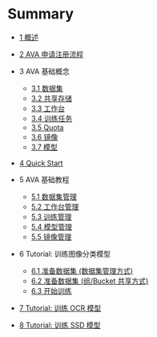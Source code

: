 # Summary

* [1 概述](./01-introduction.md)
* [2 AVA 申请注册流程](./02-register.md)
* 3 AVA 基础概念
    * [3.1 数据集](./03-concepts/3.1-dataset.md)
    * [3.2 共享存储](./03-concepts/3.2-shared-storage.md)
    * [3.3 工作台](./03-concepts/3.3-workspace.md)
    * [3.4 训练任务](./03-concepts/3.4-training.md)
    * [3.5 Quota](./03-concepts/3.5-quota.md)
    * [3.6 镜像](./03-concepts/3.6-image.md)
    * [3.7 模型](./03-concepts/3.7-model.md)
* [4 Quick Start](./04-quick-start.md)
* 5 AVA 基础教程
    * [5.1 数据集管理](./05-tasks/5.1-dataset.md)
    * [5.2 工作台管理](./05-tasks/5.2-workspace.md)
    * [5.3 训练管理](./05-tasks/5.3-training.md)
    * [5.4 模型管理](./05-tasks/5.4-snapshot-to-model.md)
    * [5.5 镜像管理](./05-tasks/5.5-custom-image.md)
* 6 Tutorial: 训练图像分类模型
    * [6.1 准备数据集 (数据集管理方式)](./06-tutorial-classification/6.1-dataset-with-jsonlist.md)
    * [6.2 准备数据集 (组/Bucket 共享方式)](./06-tutorial-classification/6.2-dataset-with-sharing.md)
    * [6.3 开始训练](./06-tutorial-classification/6.3-start-training.md)

* [7 Tutorial: 训练 OCR 模型](/07-tutorial-OCR/ocr.md)
* [8 Tutorial: 训练 SSD 模型](/08-tutorial-SSD/ssd.md)